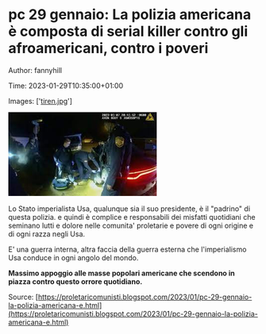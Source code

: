# pc 29 gennaio: La polizia americana è composta di serial killer contro gli afroamericani, contro i poveri

Author: fannyhill

Time: 2023-01-29T10:35:00+01:00

Images: ['[tiren.jpg](https://blogger.googleusercontent.com/img/b/R29vZ2xl/AVvXsEg7NUodUsMF33zNvmxeN7aTUX_rVaB74X5XtxCBuRS87pL7t2WLosk3tOOg9LOrJjm5ZMIg9z07N2o-Gp7qZVDWwV2ULeV5Gxi-6BtkwsaWAngg5rraQ6TpVKYV1CGYMgISFIQOr88LWmfNaxl2FhrwJgmAsV4Gj1yGFhByACHEtnJKBK7nTQMPDAKPsA/w400-h226/tiren.jpg)']

<!--METADATA-->

[![](../Images/tiren.jpg)](https://blogger.googleusercontent.com/img/b/R29vZ2xl/AVvXsEg7NUodUsMF33zNvmxeN7aTUX_rVaB74X5XtxCBuRS87pL7t2WLosk3tOOg9LOrJjm5ZMIg9z07N2o-Gp7qZVDWwV2ULeV5Gxi-6BtkwsaWAngg5rraQ6TpVKYV1CGYMgISFIQOr88LWmfNaxl2FhrwJgmAsV4Gj1yGFhByACHEtnJKBK7nTQMPDAKPsA/s299/tiren.jpg)

  
Lo Stato imperialista Usa, qualunque sia il suo presidente, è il "padrino" di
questa polizia. e quindi è complice e responsabili dei misfatti quotidiani che
seminano lutti e dolore nelle comunita' proletarie e povere di ogni origine e
di ogni razza negli Usa.

E' una guerra interna, altra faccia della guerra esterna che l'imperialismo
Usa conduce in ogni angolo del mondo.

 **Massimo appoggio alle masse popolari americane che scendono in piazza
contro questo orrore quotidiano.**

Source: [https://proletaricomunisti.blogspot.com/2023/01/pc-29-gennaio-la-polizia-americana-e.html](https://proletaricomunisti.blogspot.com/2023/01/pc-29-gennaio-la-polizia-americana-e.html)